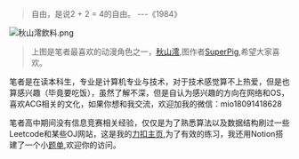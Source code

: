 > 自由，是说2 + 2 = 4的自由。 ---《1984》

![秋山澪飲料.png](/img/280px-秋山澪饮料.png)

> 上图是笔者最喜欢的动漫角色之一，[秋山澪](https://chatgpt.com/c/67932e5c-b078-8012-9fe8-bfaa0290a017),图作者[SuperPig](https://www.pixiv.net/users/15231158),希望大家喜欢。

​	笔者是在读本科生，专业是计算机专业与技术，对于技术感觉算不上热爱，但是也算感兴趣（毕竟要吃饭），虽然了解不深，但是自认为感兴趣的方向在网络和OS，喜欢ACG相关的文化，如果你想和我交流，欢迎加我的微信：mio18091418628

​	笔者高中期间没有信息竞赛相关经验，仅仅是为了熟悉算法以及数据结构刷过一些Leetcode和某些OJ网站，这是我的[力扣主页](https://leetcode.cn/u/festive-goldwasser2cd/),为了有效的练习，我还用Notion搭建了一个小[题单](https://soft-caution-b3f.notion.site/df14768a80fc47d984647e53710855bd?v=f08449aa1528400fb804127ba6a810e4),欢迎你的访问。
